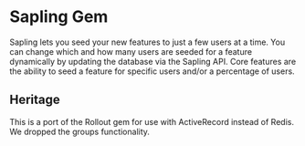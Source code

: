 Sapling Gem
===========

Sapling lets you seed your new features to just a few users at a time. You can change which and how many users are
seeded for a feature dynamically by updating the database via the Sapling API. Core features are the ability to
seed a feature for specific users and/or a percentage of users.

Heritage
--------

This is a port of the Rollout gem for use with ActiveRecord instead of Redis. We dropped the groups functionality.
